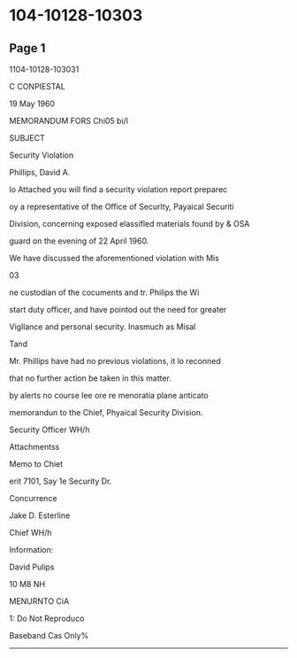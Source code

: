 # 104-10128-10303

## Page 1

1104-10128-103031

C CONPIESTAL

19 May 1960

MEMORANDUM FORS Chi05 bi/l

SUBJECT

Security Violation

Phillips, David A.

lo Attached you will find a security violation report preparec

oy a representative of the Office of Securlty, Payaical Securiti

Division, concerning exposed elassifled materials found by & OSA

guard on the evening of 22 April 1960.

We have discussed the aforementioned violation with Mis

03

ne custodian of the cocuments and tr. Philips the Wi

start duty officer, and have pointod out the need for greater

Vigllance and personal security. Inasmuch as Misal

Tand

Mr. Phillips have had no previous violations, it lo reconned

that no further action be taken in this matter.

by alerts no course lee ore re menoratia plane anticato

memorandun to the Chief, Phyaical Security Division.

Security Officer WH/h

Attachmentss

Memo to Chiet

erit 7101, Say 1e Security Dr.

Concurrence

Jake D. Esterline

Chief WH/h

Information:

David Pulips

10 M8 NH

MENURNTO CiA

1: Do Not Reproduco

Baseband Cas Only%

---

